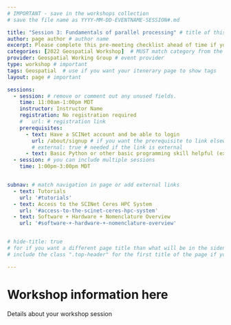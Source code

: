 ```yaml
---
# IMPORTANT - save in the workshops collection
# save the file name as YYYY-MM-DD-EVENTNAME-SESSION#.md

title: "Session 3: Fundamentals of parallel processing" # title of this page - this will be used in the sidenav
author: page author # author name
excerpt: Please complete this pre-meeting checklist ahead of time if you plan to participate in any of the interactive follow-along tutorials (Sessions 2-5). Pre-meeting SCINet Account Login Assistance. # short excerpt - for calendar entries
categories: [2022 Geospatial Workshop]  # MUST match category from the Workshop homepage in the event collection
provider: Geospatial Working Group # event provider
type: workshop # important
tags: Geospatial  # use if you want your itenerary page to show tags
layout: page # important

sessions:
  - session: # remove or comment out any unused fields.
    time: 11:00am-1:00pm MDT
    instructor: Instructor Name
    registration: No registration required
    #   url: # registration link
    prerequisites:
      - text: Have a SCINet account and be able to login 
        url: /about/signup # if you want the prerequisite to link elsewhere
        # external: true # needed if the link is external
      - text: Basic Python or other basic programming skill helpful (expertise not required)
  - session: # you can include multiple sessions
    time: 1:00pm-3:00pm MDT


subnav: # match navigation in page or add external links
  - text: Tutorials
    url: '#tutorials'
  - text: Access to the SCINet Ceres HPC System
    url: '#access-to-the-scinet-ceres-hpc-system'
  - text: Software + Hardware + Nomenclature Overview
    url: '#software-+-hardware-+-nomenclature-overview'


# hide-title: true 
# for if you want a different page title than what will be in the sidenav
# include the class ".top-header" for the first title of the page if you use this option

---
```


# Workshop information here

Details about your workshop session
